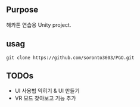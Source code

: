 ## Purpose
해카톤 연습용 Unity project.

usag
------
```
git clone https://github.com/soronto3603/PGO.git
```

## TODOs
- UI 사용법 익히기 & UI 만들기
- VR 모드 찾아보고 기능 추가
